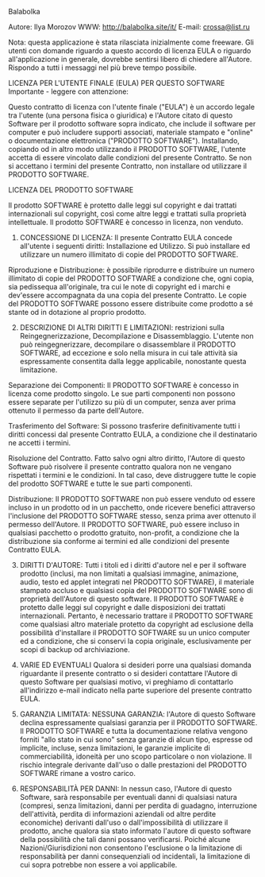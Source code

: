 Balabolka


Autore: Ilya Morozov
WWW: http://balabolka.site/it/
E-mail: crossa@list.ru

Nota: questa applicazione è stata rilasciata inizialmente come freeware. Gli utenti con domande riguardo a questo accordo di licenza EULA o riguardo all'applicazione in generale, dovrebbe sentirsi libero di chiedere all'Autore. Rispondo a tutti i messaggi nel più breve tempo possibile.


LICENZA PER L'UTENTE FINALE (EULA) PER QUESTO SOFTWARE
Importante - leggere con attenzione:

Questo contratto di licenza con l'utente finale ("EULA") è un accordo legale tra l'utente (una persona fisica o giuridica) e l'Autore citato di questo Software per il prodotto software sopra indicato, che include il software per computer e può includere supporti associati, materiale stampato e "online" o documentazione elettronica ("PRODOTTO SOFTWARE"). Installando, copiando od in altro modo utilizzando il PRODOTTO SOFTWARE, l'utente accetta di essere vincolato dalle condizioni del presente Contratto. Se non si accettano i termini del presente Contratto, non installare od utilizzare il PRODOTTO SOFTWARE.

LICENZA DEL PRODOTTO SOFTWARE

Il prodotto SOFTWARE è protetto dalle leggi sul copyright e dai trattati internazionali sul copyright, così come altre leggi e trattati sulla proprietà intellettuale. Il prodotto SOFTWARE è concesso in licenza, non venduto.

1. CONCESSIONE DI LICENZA: Il presente Contratto EULA concede all'utente i seguenti diritti: 
Installazione ed Utilizzo. Si può installare ed utilizzare un numero illimitato di copie del PRODOTTO SOFTWARE.

Riproduzione e Distribuzione: è possibile riprodurre e distribuire un numero illimitato di copie del PRODOTTO SOFTWARE a condizione che, ogni copia, sia pedissequa all'originale, tra cui le note di copyright ed i marchi e dev'essere accompagnata da una copia del presente Contratto. Le copie del PRODOTTO SOFTWARE possono essere distribuite come prodotto a sé stante od in dotazione al proprio prodotto.

2. DESCRIZIONE DI ALTRI DIRITTI E LIMITAZIONI: restrizioni sulla Reingegnerizzazione, Decompilazione e Disassemblaggio. L'utente non può reingegnerizzare, decompilare o disassemblare il PRODOTTO SOFTWARE, ad eccezione e solo nella misura in cui tale attività sia espressamente consentita dalla legge applicabile, nonostante questa limitazione.

Separazione dei Componenti:
Il PRODOTTO SOFTWARE è concesso in licenza come prodotto singolo. Le sue parti componenti non possono essere separate per l'utilizzo su più di un computer, senza aver prima ottenuto il permesso da parte dell'Autore.

Trasferimento del Software:
Si possono trasferire definitivamente tutti i diritti concessi dal presente Contratto EULA, a condizione che il destinatario ne accetti i termini.

Risoluzione del Contratto.
Fatto salvo ogni altro diritto, l'Autore di questo Software può risolvere il presente contratto qualora non ne vengano rispettati i termini e le condizioni. In tal caso, deve distruggere tutte le copie del prodotto SOFTWARE e tutte le sue parti componenti.

Distribuzione:
Il PRODOTTO SOFTWARE non può essere venduto od essere incluso in un prodotto od in un pacchetto, onde ricevere benefici attraverso l'inclusione del PRODOTTO SOFTWARE stesso, senza prima aver ottenuto il permesso dell'Autore. Il PRODOTTO SOFTWARE, può essere incluso in qualsiasi pacchetto o prodotto gratuito, non-profit, a condizione che la distribuzione sia conforme ai termini ed alle condizioni del presente Contratto EULA.

3. DIRITTI D'AUTORE:
Tutti i titoli ed i diritti d'autore nel e per il software prodotto (inclusi, ma non limitati a qualsiasi immagine, animazione, audio, testo ed applet integrati nel PRODOTTO SOFTWARE), il materiale stampato accluso e qualsiasi copia del PRODOTTO SOFTWARE sono di proprietà dell'Autore di questo software. Il PRODOTTO SOFTWARE è protetto dalle leggi sul copyright e dalle disposizioni dei trattati internazionali. Pertanto, è necessario trattare il PRODOTTO SOFTWARE come qualsiasi altro materiale protetto da copyright ad esclusione della possibilità d'installare il PRODOTTO SOFTWARE su un unico computer ed a condizione, che si conservi la copia originale, esclusivamente per scopi di backup od archiviazione.

4. VARIE ED EVENTUALI
Qualora si desideri porre una qualsiasi domanda riguardante il presente contratto o si desideri contattare l'Autore di questo Software per qualsiasi motivo, vi preghiamo di contattarlo all'indirizzo e-mail indicato nella parte superiore del presente contratto EULA.

5. GARANZIA LIMITATA:
NESSUNA GARANZIA: l'Autore di questo Software declina espressamente qualsiasi garanzia per il PRODOTTO SOFTWARE. Il PRODOTTO SOFTWARE e tutta la documentazione relativa vengono forniti "allo stato in cui sono" senza garanzie di alcun tipo, espresse od implicite, incluse, senza limitazioni, le garanzie implicite di commerciabilità, idoneità per uno scopo particolare o non violazione. Il rischio integrale derivante dall'uso o dalle prestazioni del PRODOTTO SOFTWARE rimane a vostro carico.

6. RESPONSABILITÀ PER DANNI:
In nessun caso, l'Autore di questo Software, sarà responsabile per eventuali danni di qualsiasi natura (compresi, senza limitazioni, danni per perdita di guadagno, interruzione dell'attività, perdita di informazioni aziendali od altre perdite economiche) derivanti dall'uso o dall'impossibilità di utilizzare il prodotto, anche qualora sia stato informato l'autore di questo software della possibilità che tali danni possano verificarsi. Poiché alcune Nazioni/Giurisdizioni non consentono l'esclusione o la limitazione di responsabilità per danni consequenziali od incidentali, la limitazione di cui sopra potrebbe non essere a voi applicabile.
